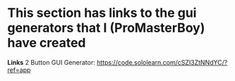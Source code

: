# This section has links to the gui generators that I (ProMasterBoy) have created




**Links**
2 Button GUI Generator: https://code.sololearn.com/cSZI3ZtNNdYC/?ref=app
